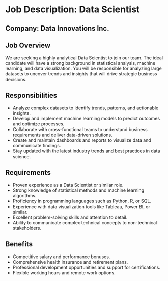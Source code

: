 # Job Description: Data Scientist

## Company: Data Innovations Inc.

## Job Overview

We are seeking a highly analytical Data Scientist to join our team. The ideal candidate will have a strong background in statistical analysis, machine learning, and data visualization. You will be responsible for analyzing large datasets to uncover trends and insights that will drive strategic business decisions.

## Responsibilities

- Analyze complex datasets to identify trends, patterns, and actionable insights.
- Develop and implement machine learning models to predict outcomes and optimize processes.
- Collaborate with cross-functional teams to understand business requirements and deliver data-driven solutions.
- Create and maintain dashboards and reports to visualize data and communicate findings.
- Stay updated with the latest industry trends and best practices in data science.

## Requirements

- Proven experience as a Data Scientist or similar role.
- Strong knowledge of statistical methods and machine learning algorithms.
- Proficiency in programming languages such as Python, R, or SQL.
- Experience with data visualization tools like Tableau, Power BI, or similar.
- Excellent problem-solving skills and attention to detail.
- Ability to communicate complex technical concepts to non-technical stakeholders.

## Benefits

- Competitive salary and performance bonuses.
- Comprehensive health insurance and retirement plans.
- Professional development opportunities and support for certifications.
- Flexible working hours and remote work options.
